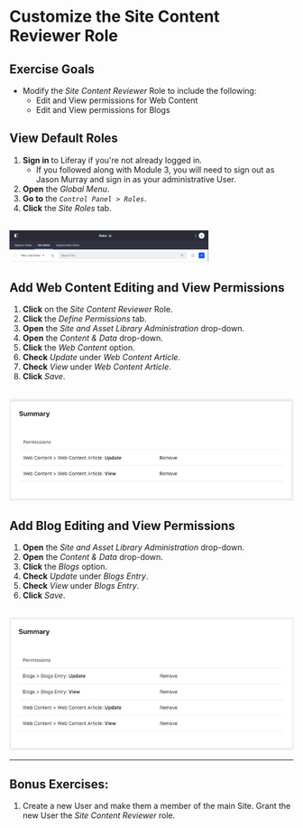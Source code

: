 # Customize the Site Content Reviewer Role

<div class="ahead">

## Exercise Goals
* Modify the _Site Content Reviewer_ Role to include the following:
    * Edit and View permissions for Web Content
    * Edit and View permissions for Blogs

</div>

## View Default Roles
1. **Sign in** to Liferay if you're not already logged in.
    * If you followed along with Module 3, you will need to sign out as Jason Murray and sign in as your administrative User.
2. **Open** the _Global Menu_.
3. **Go to** the _`Control Panel > Roles`_.
4. **Click** the _Site Roles_ tab.

<br />

<img src="images/site_roles_tab.png" style="max-width:70%">

## Add Web Content Editing and View Permissions
1. **Click** on the _Site Content Reviewer_ Role.  
2. **Click** the _Define Permissions_ tab.
3. **Open** the _Site and Asset Library Administration_ drop-down.
4. **Open** the _Content & Data_ drop-down.
5. **Click** the _Web Content_ option.
6. **Check** _Update_ under _Web Content Article_.
7. **Check** _View_ under _Web Content Article_.
8. **Click** _Save_.

<br />

<img src="images/web_content_permissions.png" style="max-width:100%">

## Add Blog Editing and View Permissions
1. **Open** the _Site and Asset Library Administration_ drop-down.
2. **Open** the _Content & Data_ drop-down.
3. **Click** the _Blogs_ option.
4. **Check** _Update_ under _Blogs Entry_.
5. **Check** _View_ under _Blogs Entry_.
6. **Click** _Save_.

<br />

<img src="images/blog_permissions.png" style="max-width:100%">

<div class="page"></div>

---

## Bonus Exercises:
1. Create a new User and make them a member of the main Site. Grant the new User the _Site Content Reviewer_ role.
